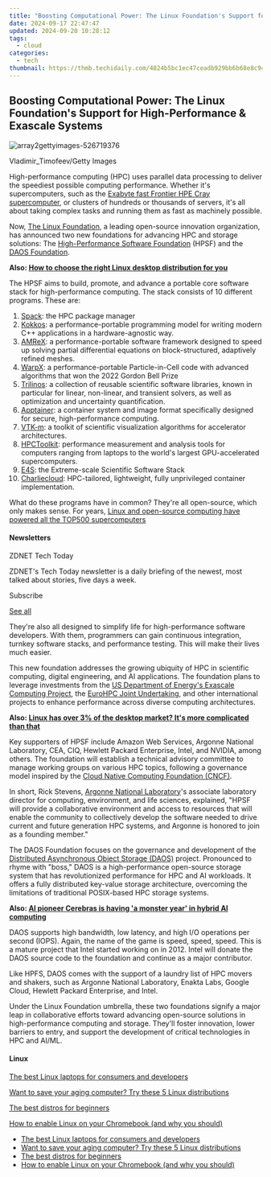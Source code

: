 ```yaml
---
title: "Boosting Computational Power: The Linux Foundation's Support for High-Performance & Exascale Systems"
date: 2024-09-17 22:47:47
updated: 2024-09-20 10:28:12
tags:
  - cloud
categories:
  - tech
thumbnail: https://thmb.techidaily.com/4824b5bc1ec47ceadb929bb6b68e8c9454196f2de65b71eab7da2ab3371e3a0f.png
---
```


## Boosting Computational Power: The Linux Foundation's Support for High-Performance & Exascale Systems

![array2gettyimages-526719376](https://www.zdnet.com/a/img/resize/42229f19ea7a157f2d8fc4936b97a5ca08b4bb1c/2023/11/14/1bf2f8b6-465a-4d2d-8491-86f4c90fd725/array2gettyimages-526719376.jpg?auto=webp&width=1280)

Vladimir\_Timofeev/Getty Images

High-performance computing (HPC) uses parallel data processing to deliver the speediest possible computing performance. Whether it's supercomputers, such as the [Exabyte fast Frontier HPE Cray supercomputer](https://www.zdnet.com/article/this-giant-supercomputer-dominates-the-rankings-and-catching-it-will-take-a-lot-of-work/), or clusters of hundreds or thousands of servers, it's all about taking complex tasks and running them as fast as machinely possible.

Now, [The Linux Foundation](https://www.linuxfoundation.org/), a leading open-source innovation organization, has announced two new foundations for advancing HPC and storage solutions: The [High-Performance Software Foundation](https://www.linuxfoundation.org/press/linux-foundation-announces-intent-to-form-high-performance-software-foundation-hpsf) (HPSF) and the [DAOS Foundation](https://foundation.daos.io/). 

**Also: [How to choose the right Linux desktop distribution for you](https://www.zdnet.com/article/how-to-choose-the-right-linux-desktop-distribution-for-you/)**

The HPSF aims to build, promote, and advance a portable core software stack for high-performance computing. The stack consists of 10 different programs. These are:

1. [Spack](https://spack.io/): the HPC package manager
2. [Kokkos](https://github.com/kokkos/kokkos): a performance-portable programming model for writing modern C++ applications in a hardware-agnostic way.
3. [AMReX](https://amrex-codes.github.io/amrex/): a performance-portable software framework designed to speed up solving partial differential equations on block-structured, adaptively refined meshes.
4. [WarpX](https://github.com/ECP-WarpX/WarpX): a performance-portable Particle-in-Cell code with advanced algorithms that won the 2022 Gordon Bell Prize
5. [Trilinos](https://trilinos.github.io/): a collection of reusable scientific software libraries, known in particular for linear, non-linear, and transient solvers, as well as optimization and uncertainty quantification.
6. [Apptainer](https://apptainer.org/): a container system and image format specifically designed for secure, high-performance computing.
7. [VTK-m](https://m.vtk.org/): a toolkit of scientific visualization algorithms for accelerator architectures.
8. [HPCToolkit](http://hpctoolkit.org/): performance measurement and analysis tools for computers ranging from laptops to the world's largest GPU-accelerated supercomputers.
9. [E4S](https://e4s-project.github.io/): the Extreme-scale Scientific Software Stack
10. [Charliecloud](https://hpc.github.io/charliecloud/): HPC-tailored, lightweight, fully unprivileged container implementation.

What do these programs have in common? They're all open-source, which only makes sense. For years, [Linux and open-source computing have powered all the TOP500 supercomputers](https://www.zdnet.com/article/linux-totally-dominates-supercomputers/) 

#### Newsletters

ZDNET Tech Today

ZDNET's Tech Today newsletter is a daily briefing of the newest, most talked about stories, five days a week.

 Subscribe

[See all](https://www.zdnet.com/newsletters/)

They're also all designed to simplify life for high-performance software developers. With them, programmers can gain continuous integration, turnkey software stacks, and performance testing. This will make their lives much easier. 

This new foundation addresses the growing ubiquity of HPC in scientific computing, digital engineering, and AI applications. The foundation plans to leverage investments from the [US Department of Energy's Exascale Computing Project](https://www.exascaleproject.org/), the [EuroHPC Joint Undertaking](https://eurohpc-ju.europa.eu/index%5Fen), and other international projects to enhance performance across diverse computing architectures.

**Also: [Linux has over 3% of the desktop market? It's more complicated than that](https://www.zdnet.com/article/linux-has-over-3-of-the-desktop-market-its-more-complicated-than-that/)**

Key supporters of HPSF include Amazon Web Services, Argonne National Laboratory, CEA, CIQ, Hewlett Packard Enterprise, Intel, and NVIDIA, among others. The foundation will establish a technical advisory committee to manage working groups on various HPC topics, following a governance model inspired by the [Cloud Native Computing Foundation (CNCF)](https://www.cncf.io/).

In short, Rick Stevens, [Argonne National Laboratory](https://www.anl.gov/)'s associate laboratory director for computing, environment, and life sciences, explained, "HPSF will provide a collaborative environment and access to resources that will enable the community to collectively develop the software needed to drive current and future generation HPC systems, and Argonne is honored to join as a founding member."

The DAOS Foundation focuses on the governance and development of the [Distributed Asynchronous Object Storage (DAOS)](https://docs.daos.io/) project. Pronounced to rhyme with "boss," DAOS is a high-performance open-source storage system that has revolutionized performance for HPC and AI workloads. It offers a fully distributed key-value storage architecture, overcoming the limitations of traditional POSIX-based HPC storage systems.

**Also: [AI pioneer Cerebras is having 'a monster year' in hybrid AI computing](https://www.zdnet.com/article/ai-pioneer-cerebras-is-having-a-monster-year-in-hybrid-ai-computing/)**

DAOS supports high bandwidth, low latency, and high I/O operations per second (IOPS). Again, the name of the game is speed, speed, speed. This is a mature project that Intel started working on in 2012\. Intel will donate the DAOS source code to the foundation and continue as a major contributor.

Like HPFS, DAOS comes with the support of a laundry list of HPC movers and shakers, such as Argonne National Laboratory, Enakta Labs, Google Cloud, Hewlett Packard Enterprise, and Intel.

Under the Linux Foundation umbrella, these two foundations signify a major leap in collaborative efforts toward advancing open-source solutions in high-performance computing and storage. They'll foster innovation, lower barriers to entry, and support the development of critical technologies in HPC and AI/ML.

#### Linux

[The best Linux laptops for consumers and developers](https://www.zdnet.com/article/best-linux-laptop/ "The best Linux laptops for consumers and developers")

[Want to save your aging computer? Try these 5 Linux distributions](https://www.zdnet.com/article/want-to-save-your-old-computer-try-these-5-linux-distributions/ "Want to save your aging computer? Try these 5 Linux distributions")

[The best distros for beginners](https://www.zdnet.com/article/best-linux-desktops-for-beginners/ "The best distros for beginners")

[How to enable Linux on your Chromebook (and why you should)](https://www.zdnet.com/article/how-to-enable-linux-on-your-chromebook-and-why-you-should/ "How to enable Linux on your Chromebook (and why you should)")

* [The best Linux laptops for consumers and developers](https://www.zdnet.com/article/best-linux-laptop/ "The best Linux laptops for consumers and developers")
* [Want to save your aging computer? Try these 5 Linux distributions](https://www.zdnet.com/article/want-to-save-your-old-computer-try-these-5-linux-distributions/ "Want to save your aging computer? Try these 5 Linux distributions")
* [The best distros for beginners](https://www.zdnet.com/article/best-linux-desktops-for-beginners/ "The best distros for beginners")
* [How to enable Linux on your Chromebook (and why you should)](https://www.zdnet.com/article/how-to-enable-linux-on-your-chromebook-and-why-you-should/ "How to enable Linux on your Chromebook (and why you should)")

<ins class="adsbygoogle"
     style="display:block"
     data-ad-format="autorelaxed"
     data-ad-client="ca-pub-7571918770474297"
     data-ad-slot="1223367746"></ins>



<ins class="adsbygoogle"
     style="display:block"
     data-ad-client="ca-pub-7571918770474297"
     data-ad-slot="8358498916"
     data-ad-format="auto"
     data-full-width-responsive="true"></ins>
